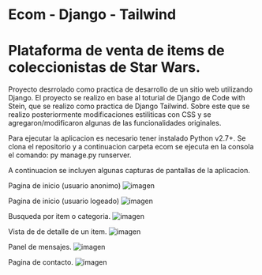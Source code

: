 # Ecom - Django - Tailwind 
# Plataforma de venta de items de coleccionistas de Star Wars. 
Proyecto desrrolado como practica de desarrollo de un sitio web utilizando Django.
El proyecto se realizo en base al toturial de Django de Code with Stein, que se realizo como practica de Django Tailwind.  Sobre este que se realizo posteriormente modificaciones estiliticas con CSS y se agregaron/modificaron algunas de las funcionalidades originales.

Para ejecutar la aplicacion es necesario tener instalado Python v2.7+. Se clona el repositorio y a continuacion carpeta ecom se ejecuta en la consola el comando: py manage.py runserver. 

A continuacion se incluyen algunas capturas de pantallas de la aplicacion.

Pagina de inicio (usuario anonimo)
![imagen](https://github.com/FacundoBe/ecom/assets/104530671/02c8d396-8ea0-49f4-a62c-100b236e433e)

Pagina de inicio (usuario logeado)
![imagen](https://github.com/FacundoBe/ecom/assets/104530671/918c0a22-4355-43c5-b0ae-c5fafc418f1a)

Busqueda por item o categoria.
![imagen](https://github.com/FacundoBe/ecom/assets/104530671/0b0745fd-d85d-4bd9-9083-ac7c71798c6d)

Vista de de detalle de un item.
![imagen](https://github.com/FacundoBe/ecom/assets/104530671/dc72b73e-fe6d-441e-a6a3-d651336d109f)

Panel de mensajes.
![imagen](https://github.com/FacundoBe/ecom/assets/104530671/b0f55e92-15d1-4278-994f-bfd742767f06)

Pagina de contacto.
![imagen](https://github.com/FacundoBe/ecom/assets/104530671/4e7b6a9f-84b0-47c5-8366-ab35a6345c14)
